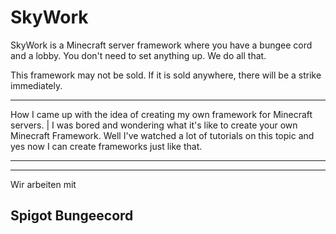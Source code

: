 # SkyWork
SkyWork is a Minecraft server framework where you have a bungee cord and a lobby. You don't need to set anything up. We do all that.

This framework may not be sold. If it is sold anywhere, there will be a strike immediately.

************************************************************************************************************************************************************************
How I came up with the idea of creating my own framework for Minecraft servers. | I was bored and wondering what it's like to create your own Minecraft Framework. Well I've watched a lot of tutorials on this topic and yes now I can create frameworks just like that.
************************************************************************************************************************************************************************


-----------------------
Wir arbeiten mit

Spigot
Bungeecord
-----------------------
